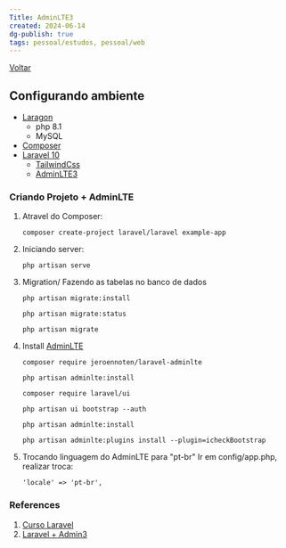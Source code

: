 ```yaml
---
Title: AdminLTE3
created: 2024-06-14
dg-publish: true
tags: pessoal/estudos, pessoal/web
---
```

[Voltar](1.LIFE/index)
## Configurando ambiente
- [Laragon](https://laragon.org/download/index.html)
    - php 8.1
    - MySQL
- [Composer](https://getcomposer.org/download/)
- [Laravel 10](https://laravel.com/docs/11.x/installation#creating-a-laravel-project)
    - [TailwindCss](https://daisyui.com/docs/install/)
    - [AdminLTE3](https://github.com/jeroennoten/Laravel-AdminLTE)
### Criando Projeto + AdminLTE
1. Atravel do Composer:
    ``` 
    composer create-project laravel/laravel example-app
    ```
2. Iniciando server:
    ``` 
    php artisan serve
    ```
3. Migration/ Fazendo as tabelas no banco de dados
    ```
    php artisan migrate:install
    ```
    ```
    php artisan migrate:status
    ```
    ```
    php artisan migrate
    ```
4. Install [AdminLTE](https://github.com/jeroennoten/Laravel-AdminLTE/wiki/Usage) 
    ```
    composer require jeroennoten/laravel-adminlte
    ```
    ```
    php artisan adminlte:install
    ```
    ```
    composer require laravel/ui
    ```
    ```
    php artisan ui bootstrap --auth
    ```
    ```
    php artisan adminlte:install
    ```
    ```
    php artisan adminlte:plugins install --plugin=icheckBootstrap
    ```
5. Trocando linguagem do AdminLTE para "pt-br"
    Ir em config/app.php, realizar troca:
    ```
    'locale' => 'pt-br',
    ```

### References
1. [Curso Laravel](https://www.youtube.com/watch?v=HFnn0DXQgWA&list=PLwXQLZ3FdTVH5Tb57_-ll_r0VhNz9RrXb&index=4)
2. [Laravel + Admin3](https://www.youtube.com/watch?v=d9uRb3YQytI&t=24s)
  